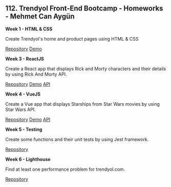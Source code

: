 ## 112. Trendyol Front-End Bootcamp - Homeworks - Mehmet Can Aygün

**Week 1 - HTML & CSS**

Create Trendyol's home and product pages using HTML & CSS

[Repository](https://github.com/Trendyol-Front-End-Bootcamp/week-1-workshop-assignment-rider-s-of-rohan)
[Demo](https://ridersofrohan-trendyolui.netlify.app/)

**Week 3 - ReactJS**

Create a React app that displays Rick and Morty characters and their details by using Rick And Morty API.

[Repository](https://github.com/Trendyol-Front-End-Bootcamp/week-3-react-mehmet-can-aygun)
[Demo](https://mca-fe-bootcamp-rick-and-morty-characters.netlify.app/)
[API](https://rickandmortyapi.com/)

**Week 4 - VueJS**

Create a Vue app that displays Starships from Star Wars movies by using Star Wars API.

[Repository](https://github.com/Trendyol-Front-End-Bootcamp/week-4-vue-mehmet-can-aygun)
[Demo](https://mca-fe-bootcamp-starwars-starships.netlify.app/)
[API](https://swapi.dev/)

**Week 5 - Testing**

Create some functions and their unit tests by using Jest framework.

[Repository](https://github.com/Trendyol-Front-End-Bootcamp/week-5-jest-workshop-mehmet-can-aygun)

**Week 6 - Lighthouse**

Find at least one performance problem for trendyol.com.

[Repository](https://github.com/Trendyol-Front-End-Bootcamp/week-6-lighthouse-mehmet-can-aygun)
